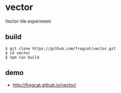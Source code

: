 # vector
Vector tile experiment

## build

	$ git clone https://github.com/frogcat/vector.git
	$ cd vector
	$ npm run build

## demo

* <http://frogcat.github.io/vector/>
